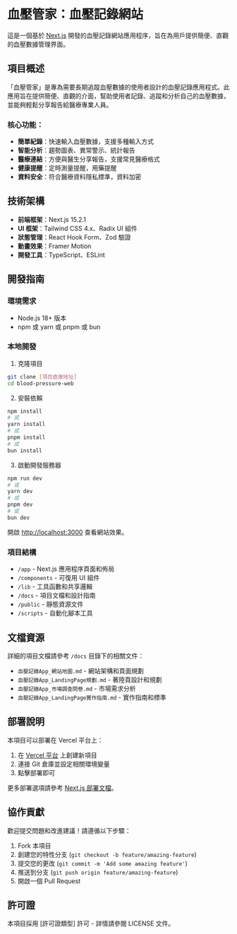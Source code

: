# 血壓管家：血壓記錄網站

這是一個基於 [Next.js](https://nextjs.org) 開發的血壓記錄網站應用程序，旨在為用戶提供簡便、直觀的血壓數據管理界面。

## 項目概述

「血壓管家」是專為需要長期追蹤血壓數據的使用者設計的血壓記錄應用程式。此應用旨在提供簡便、直觀的介面，幫助使用者記錄、追蹤和分析自己的血壓數據，並能夠輕鬆分享報告給醫療專業人員。

### 核心功能：

- **簡單紀錄**：快速輸入血壓數據，支援多種輸入方式
- **智能分析**：趨勢圖表、異常警示、統計報告
- **醫療連結**：方便與醫生分享報告，支援常見醫療格式
- **健康提醒**：定時測量提醒，用藥提醒
- **資料安全**：符合醫療資料隱私標準，資料加密

## 技術架構

- **前端框架**：Next.js 15.2.1
- **UI 框架**：Tailwind CSS 4.x、Radix UI 組件
- **狀態管理**：React Hook Form、Zod 驗證
- **動畫效果**：Framer Motion
- **開發工具**：TypeScript、ESLint

## 開發指南

### 環境需求

- Node.js 18+ 版本
- npm 或 yarn 或 pnpm 或 bun

### 本地開發

1. 克隆項目

```bash
git clone [項目倉庫地址]
cd blood-pressure-web
```

2. 安裝依賴

```bash
npm install
# 或
yarn install
# 或
pnpm install
# 或
bun install
```

3. 啟動開發服務器

```bash
npm run dev
# 或
yarn dev
# 或
pnpm dev
# 或
bun dev
```

開啟 [http://localhost:3000](http://localhost:3000) 查看網站效果。

### 項目結構

- `/app` - Next.js 應用程序頁面和佈局
- `/components` - 可復用 UI 組件
- `/lib` - 工具函數和共享邏輯
- `/docs` - 項目文檔和設計指南
- `/public` - 靜態資源文件
- `/scripts` - 自動化腳本工具

## 文檔資源

詳細的項目文檔請參考 `/docs` 目錄下的相關文件：

- `血壓記錄App_網站地圖.md` - 網站架構和頁面規劃
- `血壓記錄App_LandingPage規劃.md` - 著陸頁設計和規劃
- `血壓記錄App_市場調查問卷.md` - 市場需求分析
- `血壓記錄App_LandingPage實作指南.md` - 實作指南和標準

## 部署說明

本項目可以部署在 Vercel 平台上：

1. 在 [Vercel 平台](https://vercel.com/new?utm_medium=default-template&filter=next.js&utm_source=create-next-app&utm_campaign=create-next-app-readme) 上創建新項目
2. 連接 Git 倉庫並設定相關環境變量
3. 點擊部署即可

更多部署選項請參考 [Next.js 部署文檔](https://nextjs.org/docs/app/building-your-application/deploying)。

## 協作貢獻

歡迎提交問題和改進建議！請遵循以下步驟：

1. Fork 本項目
2. 創建您的特性分支 (`git checkout -b feature/amazing-feature`)
3. 提交您的更改 (`git commit -m 'Add some amazing feature'`)
4. 推送到分支 (`git push origin feature/amazing-feature`)
5. 開啟一個 Pull Request

## 許可證

本項目採用 [許可證類型] 許可 - 詳情請參閱 LICENSE 文件。
